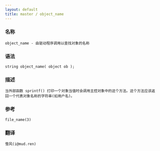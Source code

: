 ```yaml
---
layout: default
title: master / object_name
---
```


### 名称

    object_name - 由驱动程序调用以查找对象的名称

### 语法

    string object_name( object ob );

### 描述

    当外部函数 sprintf() 打印一个对象当值时会调用主控对象中的这个方法。这个方法应该返回一个代表对象名称的字符串(如用户名)。

### 参考

    file_name(3)

### 翻译

    雪风(i@mud.ren)
